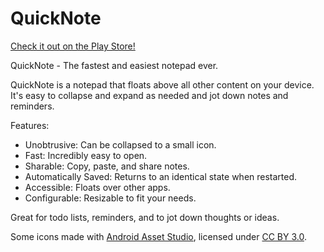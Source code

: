 QuickNote
=========

[Check it out on the Play Store!](https://play.google.com/store/apps/details?id=me.shreyasr.quicknote)

QuickNote - The fastest and easiest notepad ever.

QuickNote is a notepad that floats above all other content on your device. It's easy to collapse and expand as needed  and jot down notes and reminders.

Features:

- Unobtrusive: Can be collapsed to a small icon.
- Fast: Incredibly easy to open.
- Sharable: Copy, paste, and share notes.
- Automatically Saved: Returns to an identical state when restarted.
- Accessible: Floats over other apps.
- Configurable: Resizable to fit your needs.

Great for todo lists, reminders, and to jot down thoughts or ideas.

Some icons made with [Android Asset Studio](http://romannurik.github.io/AndroidAssetStudio/index.html), licensed under [CC BY 3.0](http://creativecommons.org/licenses/by/3.0/).
